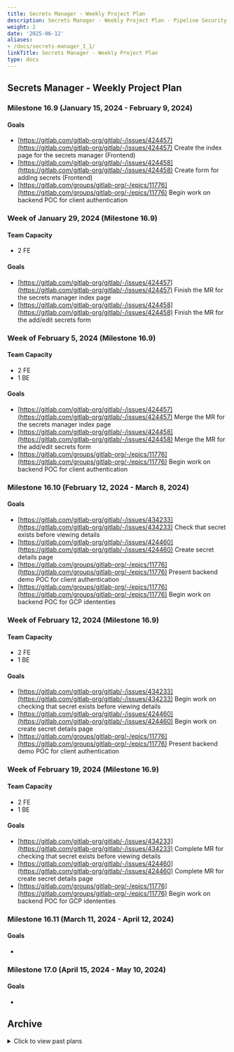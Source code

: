 ```yaml
---
title: Secrets Manager - Weekly Project Plan
description: Secrets Manager - Weekly Project Plan - Pipeline Security Group
weight: 2
date: '2025-06-12'
aliases:
- /docs/secrets-manager_1_1/
linkTitle: Secrets Manager - Weekly Project Plan
type: docs
---
```


## Secrets Manager - Weekly Project Plan

### Milestone 16.9 (January 15, 2024 - February 9, 2024)

#### Goals

- [https://gitlab.com/gitlab-org/gitlab/-/issues/424457](https://gitlab.com/gitlab-org/gitlab/-/issues/424457) Create the index page for the secrets manager (Frontend)
- [https://gitlab.com/gitlab-org/gitlab/-/issues/424458](https://gitlab.com/gitlab-org/gitlab/-/issues/424458) Create form for adding secrets (Frontend)
- [https://gitlab.com/groups/gitlab-org/-/epics/11776](https://gitlab.com/groups/gitlab-org/-/epics/11776) Begin work on backend POC for client authentication

### Week of  January 29, 2024 (Milestone 16.9)

#### Team Capacity

- 2 FE

#### Goals

- [https://gitlab.com/gitlab-org/gitlab/-/issues/424457](https://gitlab.com/gitlab-org/gitlab/-/issues/424457) Finish the MR for the secrets manager index page
- [https://gitlab.com/gitlab-org/gitlab/-/issues/424458](https://gitlab.com/gitlab-org/gitlab/-/issues/424458) Finish the MR for the add/edit secrets form

### Week of  February 5, 2024 (Milestone 16.9)

#### Team Capacity

- 2 FE
- 1 BE

#### Goals

- [https://gitlab.com/gitlab-org/gitlab/-/issues/424457](https://gitlab.com/gitlab-org/gitlab/-/issues/424457) Merge the MR for the secrets manager index page
- [https://gitlab.com/gitlab-org/gitlab/-/issues/424458](https://gitlab.com/gitlab-org/gitlab/-/issues/424458) Merge the MR for the add/edit secrets form
- [https://gitlab.com/groups/gitlab-org/-/epics/11776](https://gitlab.com/groups/gitlab-org/-/epics/11776) Begin work on backend POC for client authentication

### Milestone 16.10 (February 12, 2024 - March 8, 2024)

#### Goals

- [https://gitlab.com/gitlab-org/gitlab/-/issues/434233](https://gitlab.com/gitlab-org/gitlab/-/issues/434233) Check that secret exists before viewing details
- [https://gitlab.com/gitlab-org/gitlab/-/issues/424460](https://gitlab.com/gitlab-org/gitlab/-/issues/424460) Create secret details page
- [https://gitlab.com/groups/gitlab-org/-/epics/11776](https://gitlab.com/groups/gitlab-org/-/epics/11776) Present backend demo POC for client authentication
- [https://gitlab.com/groups/gitlab-org/-/epics/11776](https://gitlab.com/groups/gitlab-org/-/epics/11776) Begin work on backend POC for GCP idententies

### Week of  February 12, 2024 (Milestone 16.9)

#### Team Capacity

- 2 FE
- 1 BE

#### Goals

- [https://gitlab.com/gitlab-org/gitlab/-/issues/434233](https://gitlab.com/gitlab-org/gitlab/-/issues/434233) Begin work on checking that secret exists before viewing details
- [https://gitlab.com/gitlab-org/gitlab/-/issues/424460](https://gitlab.com/gitlab-org/gitlab/-/issues/424460) Begin work on create secret details page
- [https://gitlab.com/groups/gitlab-org/-/epics/11776](https://gitlab.com/groups/gitlab-org/-/epics/11776) Present backend demo POC for client authentication

### Week of  February 19, 2024 (Milestone 16.9)

#### Team Capacity

- 2 FE
- 1 BE

#### Goals

- [https://gitlab.com/gitlab-org/gitlab/-/issues/434233](https://gitlab.com/gitlab-org/gitlab/-/issues/434233) Complete MR for checking that secret exists before viewing details
- [https://gitlab.com/gitlab-org/gitlab/-/issues/424460](https://gitlab.com/gitlab-org/gitlab/-/issues/424460) Complete MR for create secret details page
- [https://gitlab.com/groups/gitlab-org/-/epics/11776](https://gitlab.com/groups/gitlab-org/-/epics/11776) Begin work on backend POC for GCP idententies

### Milestone 16.11 (March 11, 2024 - April 12, 2024)

#### Goals

-

### Milestone 17.0 (April 15, 2024 - May 10, 2024)

#### Goals

-

## Archive

<details><summary>Click to view past plans</summary>

### Week of August 14, 2023 (Milestone 16.3 ending)

#### Team Capacity

- 1 BE
- 1 FE

#### Goals

- [https://gitlab.com/gitlab-org/gitlab/-/issues/421626+](https://gitlab.com/gitlab-org/gitlab/-/issues/421626) Determine how we want to handle encryption.
- [https://gitlab.com/gitlab-org/gitlab/-/issues/416701](https://gitlab.com/gitlab-org/gitlab/-/issues/416701) Create an initial outline for architecture design for backend.
- [https://gitlab.com/gitlab-org/gitlab/-/issues/415936+](https://gitlab.com/gitlab-org/gitlab/-/issues/415936) Create first iteration issue for frontend MVC work.

### Week of August 21, 2023 (Milestone 16.4 begins)

#### Team Capacity

- 1 BE
- 1 FE

#### Goals

- [https://gitlab.com/groups/gitlab-org/-/epics/10691](https://gitlab.com/groups/gitlab-org/-/epics/10691) Write up a technical proposal for the POC and create iterative issues.
- [https://gitlab.com/gitlab-org/gitlab/-/issues/416701](https://gitlab.com/gitlab-org/gitlab/-/issues/416701) Fill in details on the foundational elements of the architecture design for backend.
- [https://gitlab.com/groups/gitlab-org/-/epics/10723](https://gitlab.com/groups/gitlab-org/-/epics/10723) Begin work for first iteration of frontend MVC work.

### Week of  August 28, 2023 (Milestone 16.4)

#### Team Capacity

- 1 BE
- 1 FE
- 1 Designer

#### Goals

- [https://gitlab.com/gitlab-org/gitlab/-/issues/416701](https://gitlab.com/gitlab-org/gitlab/-/issues/416701) Meet with security engineers to discuss our backend architecture proposal.
- [https://gitlab.com/groups/gitlab-org/-/epics/11373](https://gitlab.com/groups/gitlab-org/-/epics/11373) Create the frontend issues for the MVC work.
- [https://gitlab.com/gitlab-org/ux-research/-/issues/2470](https://gitlab.com/gitlab-org/ux-research/-/issues/2470) Send out invitations for feedback based on initial UX research about secret names.

### Week of September 4, 2023 (Milestone 16.4)

#### Team Capacity

- 1 BE
- 1 FE
- 1 Designer

#### Goals

- [https://gitlab.com/gitlab-org/gitlab/-/issues/416701](https://gitlab.com/gitlab-org/gitlab/-/issues/416701) Make adjustments to our backend architecture design based on security feedback.
- [https://gitlab.com/gitlab-org/gitlab/-/issues/416701](https://gitlab.com/gitlab-org/gitlab/-/issues/416701) Start the [threat model](/handbook/security/product-security/application-security/threat-modeling/) process.
- [https://gitlab.com/groups/gitlab-org/-/epics/11373](https://gitlab.com/groups/gitlab-org/-/epics/11373) Finalize the frontend issues for the MVC work.
- [https://gitlab.com/gitlab-org/ux-research/-/issues/2470](https://gitlab.com/gitlab-org/ux-research/-/issues/2470) Report on feedback from interviews.

### Week of September 11, 2023 (Milestone 16.4)

#### Team Capacity

- 1 BE
- 1 FE
- 1 Designer

#### Goals

- [https://gitlab.com/gitlab-org/gitlab/-/issues/416701](https://gitlab.com/gitlab-org/gitlab/-/issues/416701) Finish first draft of backend architecture design.
- [https://gitlab.com/gitlab-org/gitlab/-/issues/416701](https://gitlab.com/gitlab-org/gitlab/-/issues/416701) Work with appsec to continue the [threat model](/handbook/security/product-security/application-security/threat-modeling/) process.
- [https://gitlab.com/groups/gitlab-org/-/epics/11373](https://gitlab.com/groups/gitlab-org/-/epics/11373) Begin working on the first frontend iteration for the MVC.
- [https://gitlab.com/gitlab-org/ux-research/-/issues/2470](https://gitlab.com/gitlab-org/ux-research/-/issues/2470) Iterate on early designs based on feedback.

### Milestone 16.5 (September 18, 2023 - October 16, 2023)

#### Team Capacity

- 1 BE
- 1 FE

#### Goals

- [https://gitlab.com/gitlab-org/gitlab/-/issues/416701](https://gitlab.com/gitlab-org/gitlab/-/issues/416701) Complete the [threat model](/handbook/security/product-security/application-security/threat-modeling/) process.
- [https://gitlab.com/groups/gitlab-org/-/epics/11373](https://gitlab.com/groups/gitlab-org/-/epics/11373) Create an MR for the first frontend iteration for the MVC.
- [https://gitlab.com/gitlab-org/ux-research/-/issues/2470](https://gitlab.com/gitlab-org/ux-research/-/issues/2470) Present new design changes.

### Week of  October 2, 2023 (Milestone 16.5)

#### Team Capacity

- 1 BE
- 1 FE
- 1 Designer

#### Goals

- [https://gitlab.com/gitlab-com/gl-security/product-security/appsec/threat-models/-/issues/34](https://gitlab.com/gitlab-com/gl-security/product-security/appsec/threat-models/-/issues/34) Initialize the [threat model](/handbook/security/product-security/application-security/threat-modeling/) process.
- [https://gitlab.com/gitlab-org/gitlab/-/issues/424452](https://gitlab.com/gitlab-org/gitlab/-/issues/424452) Merge MR which creates feature flag and base page for the frontend.
- [https://gitlab.com/gitlab-org/ux-research/-/issues/2470](https://gitlab.com/gitlab-org/ux-research/-/issues/2470) Continue receiving assignment 2 feedback.

### Week of  October 9, 2023 (Milestone 16.5)

#### Team Capacity

- 1 BE
- 1 FE
- 1 Designer

#### Goals

- [https://gitlab.com/gitlab-com/gl-security/product-security/appsec/threat-models/-/issues/34](https://gitlab.com/gitlab-com/gl-security/product-security/appsec/threat-models/-/issues/34) Complete the [threat model](/handbook/security/product-security/application-security/threat-modeling/) process.
- [https://gitlab.com/gitlab-org/gitlab/-/issues/424453](https://gitlab.com/gitlab-org/gitlab/-/issues/424453) Create an MR for creating the root Vue component.
- [https://gitlab.com/gitlab-org/ux-research/-/issues/2470](https://gitlab.com/gitlab-org/ux-research/-/issues/2470) Present feedback findings from assignment 2.

### Week of  October 16, 2023 (Milestone 16.5 and 16.6)

#### Team Capacity

- 1 BE
- 1 FE
- 1 Designer

#### Goals

- [https://gitlab.com/gitlab-com/gl-security/product-security/appsec/threat-models/-/issues/34](https://gitlab.com/gitlab-com/gl-security/product-security/appsec/threat-models/-/issues/34) Address feedback from the [threat model](/handbook/security/product-security/application-security/threat-modeling/) process.
- [https://gitlab.com/gitlab-org/gitlab/-/issues/424453](https://gitlab.com/gitlab-org/gitlab/-/issues/424453) Merge MR for creating the root Vue component.
- [https://gitlab.com/gitlab-org/ux-research/-/issues/2470](https://gitlab.com/gitlab-org/ux-research/-/issues/2470) Present new design changes.

### Week of  October 23, 2023 (Milestone 16.6)

#### Team Capacity

- 1 BE
- 1 FE

#### Goals

- [https://gitlab.com/gitlab-com/gl-security/product-security/appsec/threat-models/-/issues/34](https://gitlab.com/gitlab-com/gl-security/product-security/appsec/threat-models/-/issues/34) Complete the [threat model](/handbook/security/product-security/application-security/threat-modeling/) process.
- [https://gitlab.com/gitlab-org/gitlab/-/issues/416701](https://gitlab.com/gitlab-org/gitlab/-/issues/416701) Create an MR with updated architecture design based on feedback from threat model.
- [https://gitlab.com/groups/gitlab-org/-/epics/11776](https://gitlab.com/groups/gitlab-org/-/epics/11776) Begin working on first backend POC for using GCP key management for key storage.
- [https://gitlab.com/gitlab-org/gitlab/-/issues/424452](https://gitlab.com/gitlab-org/gitlab/-/issues/424452) Merge MR which creates feature flag and base page for the frontend

### Week of  October 30, 2023 (Milestone 16.6)

#### Team Capacity

- 1 BE
- 1 FE

#### Goals

- [https://gitlab.com/groups/gitlab-org/-/epics/11776](https://gitlab.com/groups/gitlab-org/-/epics/11776) Complete first backend POC for using GCP key management for key storage.
- [https://gitlab.com/gitlab-org/gitlab/-/issues/424453](https://gitlab.com/gitlab-org/gitlab/-/issues/424453) Create an MR for creating the root Vue component

### Week of  November 6, 2023 (Milestone 16.6)

#### Team Capacity

- 1 BE
- 1 FE

#### Goals

- [https://gitlab.com/groups/gitlab-org/-/epics/11776](https://gitlab.com/groups/gitlab-org/-/epics/11776) Present findings from first backend POC for using GCP key management for key storage.
- [https://gitlab.com/groups/gitlab-org/-/epics/11776](https://gitlab.com/groups/gitlab-org/-/epics/11776) Begin work on backend POC for client authentication
- [https://gitlab.com/gitlab-org/gitlab/-/issues/424453](https://gitlab.com/gitlab-org/gitlab/-/issues/424453) Merge the MR for creating the root Vue component

### Milestone 16.7 (November 13, 2023 - December 15, 2023)

#### Goals

- [Create the secrets manager index page](https://gitlab.com/gitlab-org/gitlab/-/issues/424457)
- [Create the add/edit secrets form](https://gitlab.com/gitlab-org/gitlab/-/issues/424458)### Milestone 16.7 (November 13, 2023 - December 15, 2023)

### Week of  November 13, 2023 (Milestone 16.6)

#### Team Capacity

- 1 BE
- 1 FE

#### Goals

- [https://gitlab.com/groups/gitlab-org/-/epics/11776](https://gitlab.com/groups/gitlab-org/-/epics/11776) Complete work on backend POC for client authentication
- [https://gitlab.com/gitlab-org/gitlab/-/issues/424457](https://gitlab.com/gitlab-org/gitlab/-/issues/424457) Begin work on the secrets managemer index page

### Week of  November 20, 2023 (Milestone 16.7)

#### Team Capacity

- 2 FE

#### Goals

- [https://gitlab.com/gitlab-org/gitlab/-/issues/424457](https://gitlab.com/gitlab-org/gitlab/-/issues/424457) Begin development for the secrets manager index page
- [https://gitlab.com/gitlab-org/gitlab/-/issues/424458](https://gitlab.com/gitlab-org/gitlab/-/issues/424458) Begin the development for the add/edit secrets form

### Week of  November 27, 2023 (Milestone 16.7)

#### Team Capacity

- 2 FE

#### Goals

- [https://gitlab.com/gitlab-org/gitlab/-/issues/424457](https://gitlab.com/gitlab-org/gitlab/-/issues/424457) Create an MR for the secrets manager index page
- [https://gitlab.com/gitlab-org/gitlab/-/issues/424458](https://gitlab.com/gitlab-org/gitlab/-/issues/424458) Begin the MR for the add/edit secrets form

### Week of  December 4, 2023 (Milestone 16.7)

#### Team Capacity

- 2 FE

#### Goals

- [https://gitlab.com/gitlab-org/gitlab/-/issues/424457](https://gitlab.com/gitlab-org/gitlab/-/issues/424457) Review the MR for the secrets manager index page
- [https://gitlab.com/gitlab-org/gitlab/-/issues/424458](https://gitlab.com/gitlab-org/gitlab/-/issues/424458) Review the MR for the add/edit secrets form

### Week of  December 11, 2023 (Milestone 16.7)

#### Team Capacity

- 2 FE

#### Goals

- [https://gitlab.com/gitlab-org/gitlab/-/issues/424457](https://gitlab.com/gitlab-org/gitlab/-/issues/424457) Merge the MR for the secrets manager index page
- [https://gitlab.com/gitlab-org/gitlab/-/issues/424458](https://gitlab.com/gitlab-org/gitlab/-/issues/424458) Merge the MR for the add/edit secrets form

</details>
